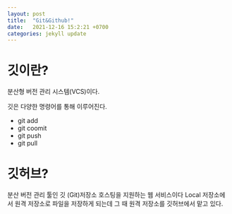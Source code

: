 ```yaml
---
layout: post
title:  "Git&Github!"
date:   2021-12-16 15:2:21 +0700
categories: jekyll update
---
```

# 깃이란?
분산형 버전 관리 시스템(VCS)이다.

깃은 다양한 명령어를 통해 이루어진다.

* git add
* git coomit
* git push
* git pull


# 깃허브?
 분산 버전 관리 툴인 깃 (Git)저장소 호스팅을 지원하는 웹 서비스이다
Local 저장소에서 원격 저장소로 파일을 저장하게 되는데 그 때 원격 저장소를 깃허브에서 맡고 있다.

